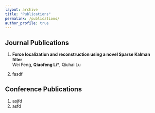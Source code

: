 ```yaml
---
layout: archive
title: "Publications"
permalink: /publications/
author_profile: true
---
```


## Journal Publications
<ol>
<li>
<p> 
<b>Force localization and reconstruction using a novel Sparse Kalman filter</b><br>
Wei Feng, <b>Qiaofeng Li*</b>, Qiuhai Lu<br>
</p>


</li>


<li>fasdf
</li>

</ol>

## Conference Publications
1. asjfd
2. asfd